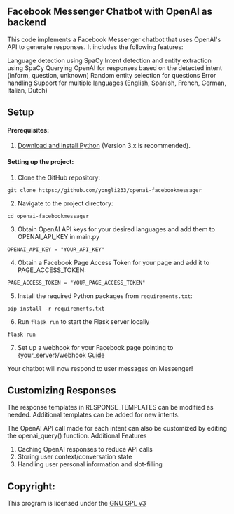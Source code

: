 ## ****Facebook Messenger Chatbot with OpenAI as backend****

This code implements a Facebook Messenger chatbot that uses OpenAI's API to generate responses. It includes the following features:

Language detection using SpaCy
Intent detection and entity extraction using SpaCy
Querying OpenAI for responses based on the detected intent (inform, question, unknown)
Random entity selection for questions
Error handling
Support for multiple languages (English, Spanish, French, German, Italian, Dutch)

## Setup

#### Prerequisites:
1. [Download and install Python](https://www.python.org/downloads/) (Version 3.x is recommended).

#### Setting up the project:
1. Clone the GitHub repository: 
```
git clone https://github.com/yongli233/openai-facebookmessager
```
2. Navigate to the project directory:
```
cd openai-facebookmessager
```
3. Obtain OpenAI API keys for your desired languages and add them to OPENAI_API_KEY in main.py
```
OPENAI_API_KEY = "YOUR_API_KEY"
```
4. Obtain a Facebook Page Access Token for your page and add it to PAGE_ACCESS_TOKEN:
```
PAGE_ACCESS_TOKEN = "YOUR_PAGE_ACCESS_TOKEN"
```  
5. Install the required Python packages from `requirements.txt`:
```
pip install -r requirements.txt
```
6. Run `flask run` to start the Flask server locally
```
flask run
```
7. Set up a webhook for your Facebook page pointing to {your_server}/webhook [Guide](https://developers.facebook.com/docs/pages/webhooks/)

Your chatbot will now respond to user messages on Messenger!

## Customizing Responses

The response templates in RESPONSE_TEMPLATES can be modified as needed. Additional templates can be added for new intents.

The OpenAI API call made for each intent can also be customized by editing the openai_query() function.
Additional Features

1. Caching OpenAI responses to reduce API calls
2. Storing user context/conversation state
3. Handling user personal information and slot-filling

## Copyright:

This program is licensed under the [GNU GPL v3](https://www.gnu.org/licenses/gpl-3.0.txt)
